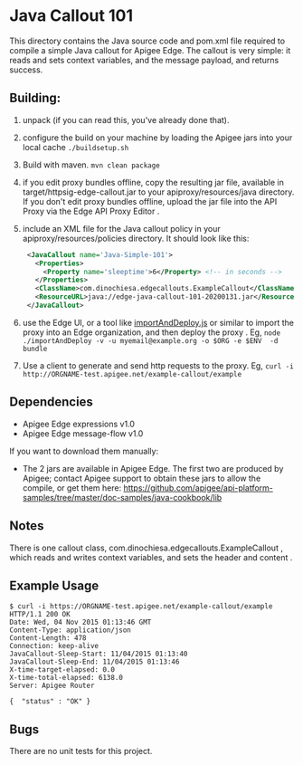 # Java Callout 101

This directory contains the Java source code and pom.xml file required to
compile a simple Java callout for Apigee Edge. The callout is very simple: it
reads and sets context variables, and the message payload, and returns success.

## Building:

1. unpack (if you can read this, you've already done that).

2. configure the build on your machine by loading the Apigee jars into your local cache
  ```./buildsetup.sh```

2. Build with maven.
  ```mvn clean package```

3. if you edit proxy bundles offline, copy the resulting jar file, available in  target/httpsig-edge-callout.jar to your apiproxy/resources/java directory.  If you don't edit proxy bundles offline, upload the jar file into the API Proxy via the Edge API Proxy Editor .

4. include an XML file for the Java callout policy in your
   apiproxy/resources/policies directory. It should look
   like this:
   ```xml
    <JavaCallout name='Java-Simple-101'>
      <Properties>
        <Property name='sleeptime'>6</Property> <!-- in seconds -->
      </Properties>
      <ClassName>com.dinochiesa.edgecallouts.ExampleCallout</ClassName>
      <ResourceURL>java://edge-java-callout-101-20200131.jar</ResourceURL>
    </JavaCallout>
   ```

5. use the Edge UI, or a tool like [importAndDeploy.js](https://github.com/DinoChiesa/apigee-edge-js-examples/blob/master/importAndDeploy.js) or similar to
   import the proxy into an Edge organization, and then deploy the proxy .
   Eg,
   ```node ./importAndDeploy -v -u myemail@example.org -o $ORG -e $ENV  -d bundle```

6. Use a client to generate and send http requests to the proxy. Eg,
   ```curl -i http://ORGNAME-test.apigee.net/example-callout/example```




## Dependencies

- Apigee Edge expressions v1.0
- Apigee Edge message-flow v1.0


If you want to download them manually:

* The 2 jars are available in Apigee Edge. The first two are
  produced by Apigee; contact Apigee support to obtain these jars to allow
  the compile, or get them here:
  https://github.com/apigee/api-platform-samples/tree/master/doc-samples/java-cookbook/lib

## Notes

There is one callout class, com.dinochiesa.edgecallouts.ExampleCallout ,
which reads and writes context variables, and sets the header and content .


## Example Usage

```
$ curl -i https://ORGNAME-test.apigee.net/example-callout/example
HTTP/1.1 200 OK
Date: Wed, 04 Nov 2015 01:13:46 GMT
Content-Type: application/json
Content-Length: 478
Connection: keep-alive
JavaCallout-Sleep-Start: 11/04/2015 01:13:40
JavaCallout-Sleep-End: 11/04/2015 01:13:46
X-time-target-elapsed: 0.0
X-time-total-elapsed: 6138.0
Server: Apigee Router

{  "status" : "OK" }
```

## Bugs

There are no unit tests for this project.
